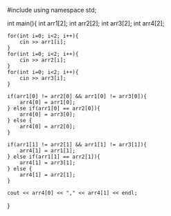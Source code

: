 #include <iostream>
using namespace std;

int main(){
    int arr1[2];
    int arr2[2];
    int arr3[2];
    int arr4[2];
    
    for(int i=0; i<2; i++){
        cin >> arr1[i];
    }
    for(int i=0; i<2; i++){
        cin >> arr2[i];
    }
    for(int i=0; i<2; i++){
        cin >> arr3[i];
    }
    
    if(arr1[0] != arr2[0] && arr1[0] != arr3[0]){
        arr4[0] = arr1[0];
    } else if(arr1[0] == arr2[0]){
        arr4[0] = arr3[0];
    } else {
        arr4[0] = arr2[0];
    }
    
    if(arr1[1] != arr2[1] && arr1[1] != arr3[1]){
        arr4[1] = arr1[1];
    } else if(arr1[1] == arr2[1]){
        arr4[1] = arr3[1];
    } else {
        arr4[1] = arr2[1];
    }
    
    cout << arr4[0] << "," << arr4[1] << endl;
    
}
